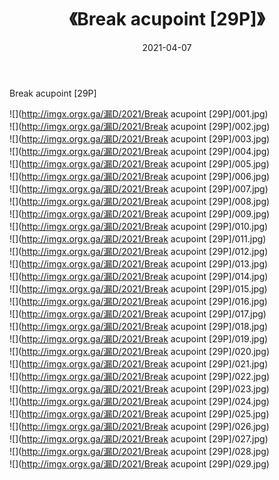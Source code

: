 ﻿---
layout: post
title:  《Break acupoint [29P]》
date:   2021-04-07
img: http://imgx.orgx.ga/漏D/2021/Break acupoint [29P]/000.jpg
categories: [美女, 清纯, 唯美]
---

Break acupoint [29P]

  ![](http://imgx.orgx.ga/漏D/2021/Break acupoint [29P]/001.jpg) <br> ![](http://imgx.orgx.ga/漏D/2021/Break acupoint [29P]/002.jpg) <br> ![](http://imgx.orgx.ga/漏D/2021/Break acupoint [29P]/003.jpg) <br> ![](http://imgx.orgx.ga/漏D/2021/Break acupoint [29P]/004.jpg) <br> ![](http://imgx.orgx.ga/漏D/2021/Break acupoint [29P]/005.jpg) <br> ![](http://imgx.orgx.ga/漏D/2021/Break acupoint [29P]/006.jpg) <br> ![](http://imgx.orgx.ga/漏D/2021/Break acupoint [29P]/007.jpg) <br> ![](http://imgx.orgx.ga/漏D/2021/Break acupoint [29P]/008.jpg) <br> ![](http://imgx.orgx.ga/漏D/2021/Break acupoint [29P]/009.jpg) <br> ![](http://imgx.orgx.ga/漏D/2021/Break acupoint [29P]/010.jpg) <br> ![](http://imgx.orgx.ga/漏D/2021/Break acupoint [29P]/011.jpg) <br> ![](http://imgx.orgx.ga/漏D/2021/Break acupoint [29P]/012.jpg) <br> ![](http://imgx.orgx.ga/漏D/2021/Break acupoint [29P]/013.jpg) <br> ![](http://imgx.orgx.ga/漏D/2021/Break acupoint [29P]/014.jpg) <br> ![](http://imgx.orgx.ga/漏D/2021/Break acupoint [29P]/015.jpg) <br> ![](http://imgx.orgx.ga/漏D/2021/Break acupoint [29P]/016.jpg) <br> ![](http://imgx.orgx.ga/漏D/2021/Break acupoint [29P]/017.jpg) <br> ![](http://imgx.orgx.ga/漏D/2021/Break acupoint [29P]/018.jpg) <br> ![](http://imgx.orgx.ga/漏D/2021/Break acupoint [29P]/019.jpg) <br> ![](http://imgx.orgx.ga/漏D/2021/Break acupoint [29P]/020.jpg) <br> ![](http://imgx.orgx.ga/漏D/2021/Break acupoint [29P]/021.jpg) <br> ![](http://imgx.orgx.ga/漏D/2021/Break acupoint [29P]/022.jpg) <br> ![](http://imgx.orgx.ga/漏D/2021/Break acupoint [29P]/023.jpg) <br> ![](http://imgx.orgx.ga/漏D/2021/Break acupoint [29P]/024.jpg) <br> ![](http://imgx.orgx.ga/漏D/2021/Break acupoint [29P]/025.jpg) <br> ![](http://imgx.orgx.ga/漏D/2021/Break acupoint [29P]/026.jpg) <br> ![](http://imgx.orgx.ga/漏D/2021/Break acupoint [29P]/027.jpg) <br> ![](http://imgx.orgx.ga/漏D/2021/Break acupoint [29P]/028.jpg) <br> ![](http://imgx.orgx.ga/漏D/2021/Break acupoint [29P]/029.jpg) <br>
